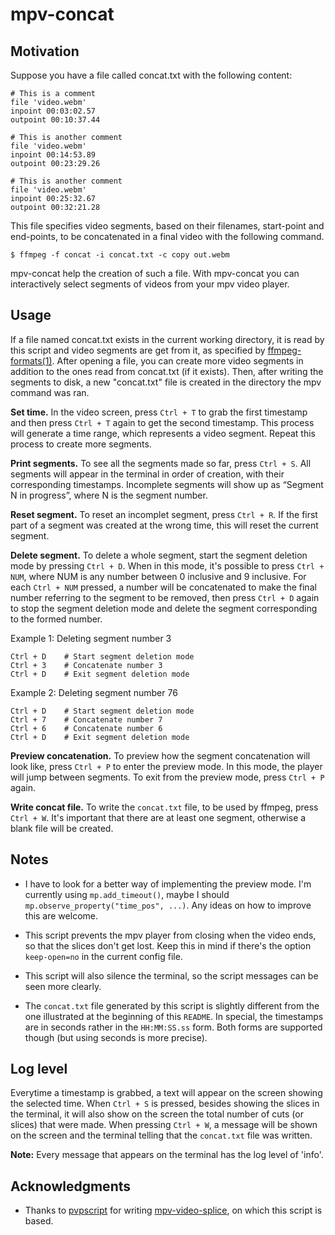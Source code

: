 # mpv-concat

## Motivation

Suppose you have a file called concat.txt with the following content:

	# This is a comment
	file 'video.webm'
	inpoint 00:03:02.57
	outpoint 00:10:37.44
	
	# This is another comment
	file 'video.webm'
	inpoint 00:14:53.89
	outpoint 00:23:29.26
	
	# This is another comment
	file 'video.webm'
	inpoint 00:25:32.67
	outpoint 00:32:21.28

This file specifies video segments, based on their filenames,
start-point and end-points, to be concatenated in a final video
with the following command.

	$ ffmpeg -f concat -i concat.txt -c copy out.webm

mpv-concat help the creation of such a file.  With mpv-concat you can
interactively select segments of videos from your mpv video player.


## Usage

If a file named concat.txt exists in the current working directory, it
is read by this script and video segments are get from it, as specified
by [ffmpeg-formats(1)](https://ffmpeg.org/ffmpeg-formats.html#concat).
After opening a file, you can create more video segments in addition to
the ones read from concat.txt (if it exists).  Then, after writing the
segments to disk, a new "concat.txt" file is created in the directory
the mpv command was ran.

**Set time.**
In the video screen, press `Ctrl + T` to grab the first timestamp and
then press `Ctrl + T` again to get the second timestamp. This process
will generate a time range, which represents a video segment.  Repeat
this process to create more segments.

**Print segments.**
To see all the segments made so far, press `Ctrl + S`.  All segments will
appear in the terminal in order of creation, with their corresponding
timestamps.  Incomplete segments will show up as “Segment N in progress”,
where N is the segment number.

**Reset segment.**
To reset an incomplet segment, press `Ctrl + R`.  If the first part of
a segment was created at the wrong time, this will reset the current
segment.

**Delete segment.**
To delete a whole segment, start the segment deletion mode by pressing
`Ctrl + D`.  When in this mode, it's possible to press `Ctrl + NUM`,
where NUM is any number between 0 inclusive and 9 inclusive.  For each
`Ctrl + NUM` pressed, a number will be concatenated to make the final
number referring to the segment to be removed, then press `Ctrl + D`
again to stop the segment deletion mode and delete the segment
corresponding to the formed number.

Example 1: Deleting segment number 3

	Ctrl + D 	# Start segment deletion mode
	Ctrl + 3	# Concatenate number 3
	Ctrl + D	# Exit segment deletion mode

Example 2: Deleting segment number 76

	Ctrl + D 	# Start segment deletion mode
	Ctrl + 7	# Concatenate number 7
	Ctrl + 6	# Concatenate number 6
	Ctrl + D	# Exit segment deletion mode

**Preview concatenation.**
To preview how the segment concatenation will look like, press `Ctrl + P`
to enter the preview mode.   In this mode, the player will jump between
segments.  To exit from the preview mode, press `Ctrl + P` again.

**Write concat file.**
To write the `concat.txt` file, to be used by ffmpeg, press `Ctrl + W`.
It's important that there are at least one segment, otherwise a blank
file will be created.


## Notes

* I have to look for a better way of implementing the preview mode.
  I'm currently using `mp.add_timeout()`,
  maybe I should `mp.observe_property("time_pos", ...)`.
  Any ideas on how to improve this are welcome.

* This script prevents the mpv player from closing when the video ends,
  so that the slices don't get lost.  Keep this in mind if there's the
  option `keep-open=no` in the current config file.

* This script will also silence the terminal, so the script messages
  can be seen more clearly.

* The `concat.txt` file generated by this script is slightly different
  from the one illustrated at the beginning of this `README`.  In
  special, the timestamps are in seconds rather in the `HH:MM:SS.ss`
  form.  Both forms are supported though (but using seconds is more
  precise).


## Log level

Everytime a timestamp is grabbed, a text will appear on the screen
showing the selected time.  When `Ctrl + S` is pressed, besides showing
the slices in the terminal, it will also show on the screen the total
number of cuts (or slices) that were made.  When pressing `Ctrl + W`, a
message will be shown on the screen and the terminal telling that the
`concat.txt` file was written.

**Note:** Every message that appears on the terminal has the log level of 'info'.


## Acknowledgments

* Thanks to [pvpscript](https://github.com/pvpscript) for writing
  [mpv-video-splice](https://github.com/pvpscript/mpv-video-splice),
  on which this script is based.
